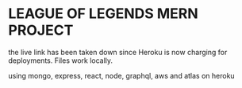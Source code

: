 # LEAGUE OF LEGENDS MERN PROJECT


the live link has been taken down since Heroku is now charging for deployments.  Files work locally.

using mongo, express, react, node, graphql, aws and atlas on heroku

